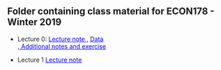 ## Folder containing class material for ECON178 - Winter 2019



-  Lecture 0: <a href = 'https://github.com/dviviano/ECON178_TA/blob/master/TA_lectures/Lecture0.ipynb' style="color:blue"> Lecture note </a>, <a href = 'https://raw.githubusercontent.com/dviviano/ECON178_TA/master/data/forestfires.csv' style="color:blue"> Data </a> <br>,<a href = 'https://github.com/dviviano/ECON178_TA/blob/master/TA_lectures/Lecture%200%20-%20Additional%20Notes%20and%20Exercises.ipynb' style="color:blue"> Additional notes and exercise </a>

- Lecture 1 <a href = 'https://github.com/dviviano/ECON178_TA/blob/master/TA_lectures/Lec1.ipynb' style="color:blue"> Lecture note </a>